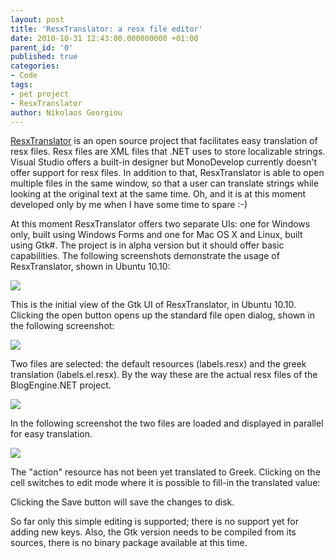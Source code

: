 ```yaml
---
layout: post
title: 'ResxTranslator: a resx file editor'
date: 2010-10-31 12:43:00.000000000 +01:00
parent_id: '0'
published: true
categories:
- Code
tags:
- pet project
- ResxTranslator
author: Nikolaos Georgiou
---
```


<a href="https://sourceforge.net/projects/resxtranslator/" target="_blank">ResxTranslator</a> is an open source project that facilitates easy translation of resx files. Resx files are XML files that .NET uses to store localizable strings. Visual Studio offers a built-in designer but MonoDevelop currently doesn't offer support for resx files. In addition to that, ResxTranslator is able to open multiple files in the same window, so that a user can translate strings while looking at the original text at the same time. Oh, and it is at this moment developed only by me when I have some time to spare :-)<!--more-->

At this moment ResxTranslator offers two separate UIs: one for Windows only, built using Windows Forms and one for Mac OS X and Linux, built using Gtk#. The project is in alpha version but it should offer basic capabilities. The following screenshots demonstrate the usage of ResxTranslator, shown in Ubuntu 10.10:

<img src="{{ site.baseurl }}/assets/2010/resxtranslatorgtk-empty.png" />

This is the initial view of the Gtk UI of ResxTranslator, in Ubuntu 10.10. Clicking the open button opens up the standard file open dialog, shown in the following screenshot:

<img src="{{ site.baseurl }}/assets/2010/resxtranslatorgtk-two-files.png" />

Two files are selected: the default resources (labels.resx) and the greek translation (labels.el.resx). By the way these are the actual resx files of the BlogEngine.NET project.

<img src="{{ site.baseurl }}/assets/2010/resxtranslatorgtk-open-dialog.png" />

In the following screenshot the two files are loaded and displayed in parallel for easy translation.

<img src="{{ site.baseurl }}/assets/2010/resxtranslatorgtk-editing.png" />

The "action" resource has not been yet translated to Greek. Clicking on the cell switches to edit mode where it is possible to fill-in the translated value:

Clicking the Save button will save the changes to disk.

So far only this simple editing is supported; there is no support yet for adding new keys. Also, the Gtk version needs to be compiled from its sources, there is no binary package available at this time.
